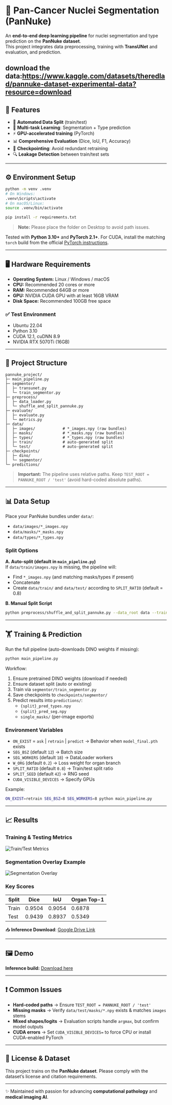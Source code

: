 # 🧬 Pan-Cancer Nuclei Segmentation (PanNuke)

An **end-to-end deep learning pipeline** for nuclei segmentation and type prediction on the **PanNuke dataset**.  
This project integrates data preprocessing, training with **TransUNet** and evaluation, and prediction.

download the data:https://www.kaggle.com/datasets/theredlad/pannuke-dataset-experimental-data?resource=download
---

## 🚀 Features
- 🔄 **Automated Data Split** (train/test)
- 🧩 **Multi-task Learning**: Segmentation + Type prediction
- ⚡ **GPU-accelerated training** (PyTorch)
- 📊 **Comprehensive Evaluation** (Dice, IoU, F1, Accuracy)
- 💾 **Checkpointing**: Avoid redundant retraining
- 🔍 **Leakage Detection** between train/test sets

---

## ⚙️ Environment Setup

```bash
python -m venv .venv
# On Windows:
.venv\Scripts\activate
# On macOS/Linux:
source .venv/bin/activate

pip install -r requirements.txt
```

> **Note:** Please place the folder on Desktop to avoid path issues.

Tested with **Python 3.10+** and **PyTorch 2.1+**. For CUDA, install the matching `torch` build from the official [PyTorch instructions](https://pytorch.org/).

---

## 🖥️ Hardware Requirements

- **Operating System:** Linux / Windows / macOS
- **CPU:** Recommended 20 cores or more
- **RAM:** Recommended 64GB or more
- **GPU:** NVIDIA CUDA GPU with at least 16GB VRAM
- **Disk Space:** Recommended 100GB free space

### ✅ Test Environment
- Ubuntu 22.04
- Python 3.10
- CUDA 12.1, cuDNN 8.9
- NVIDIA RTX 5070Ti (16GB)

---

## 📂 Project Structure

```
pannuke_project/
├─ main_pipeline.py
├─ segmentor/
│  ├─ transunet.py
│  └─ train_segmentor.py
├─ preprocess/
│  ├─ data_loader.py
│  └─ shuffle_and_split_pannuke.py
├─ evaluate/
│  ├─ evaluate.py
│  └─ metrics.py
├─ data/
│  ├─ images/            # *_images.npy (raw bundles)
│  ├─ masks/             # *_masks.npy (raw bundles)
│  ├─ types/             # *_types.npy (raw bundles)
│  ├─ train/             # auto-generated split
│  └─ test/              # auto-generated split
├─ checkpoints/
│  ├─ dino/
│  └─ segmentor/
└─ predictions/
```

> **Important:** The pipeline uses relative paths. Keep `TEST_ROOT = PANNUKE_ROOT / 'test'` (avoid hard-coded absolute paths).

---

## 📊 Data Setup

Place your PanNuke bundles under `data/`:

- `data/images/*_images.npy`
- `data/masks/*_masks.npy`
- `data/types/*_types.npy`

### Split Options

**A. Auto-split (default in `main_pipeline.py`)**  
If `data/train/images.npy` is missing, the pipeline will:
- Find `*_images.npy` (and matching masks/types if present)
- Concatenate
- Create `data/train/` and `data/test/` according to `SPLIT_RATIO` (default = 0.8)

**B. Manual Split Script**
```bash
python preprocess/shuffle_and_split_pannuke.py --data_root data --train_ratio 0.8 --seed 42
```

---

## 🏋️ Training & Prediction

Run the full pipeline (auto-downloads DINO weights if missing):

```bash
python main_pipeline.py
```

Workflow:
1. Ensure pretrained DINO weights (download if needed)
2. Ensure dataset split (auto or existing)
3. Train via `segmentor/train_segmentor.py`
4. Save checkpoints to `checkpoints/segmentor/`
5. Predict results into `predictions/`:
   - `{split}_pred_types.npy`
   - `{split}_pred_seg.npy`
   - `single_masks/` (per-image exports)

### Environment Variables
- `ON_EXIST` = `ask` | `retrain` | `predict` → Behavior when `model_final.pth` exists
- `SEG_BSZ` (default `12`) → Batch size
- `SEG_WORKERS` (default `18`) → DataLoader workers
- `W_ORG` (default `0.2`) → Loss weight for organ branch
- `SPLIT_RATIO` (default `0.8`) → Train/test split ratio
- `SPLIT_SEED` (default `42`) → RNG seed
- `CUDA_VISIBLE_DEVICES` → Specify GPUs

Example:
```bash
ON_EXIST=retrain SEG_BSZ=8 SEG_WORKERS=8 python main_pipeline.py
```

---

## 📈 Results

### Training & Testing Metrics

![Train/Test Metrics](docs/media/metrics.png)

### Segmentation Overlay Example

![Segmentation Overlay](docs/media/seg_overlay.png)

### Key Scores
| Split | Dice  | IoU   | Organ Top-1 |
|-------|-------|-------|-------------|
| Train | 0.9504 | 0.9054 | 0.6878 |
| Test  | 0.9439 | 0.8937 | 0.5349 |

📥 **Inference Download**: [Google Drive Link](https://drive.google.com/file/d/1d-w3jOuPZsPWLxZBIMaNjzvJdb8G2lT_/view?usp=sharing)

---

## 🖼️ Demo

**Inference build:** [Download here](https://drive.google.com/file/d/1d-w3jOuPZsPWLxZBIMaNjzvJdb8G2lT_/view?usp=sharing)


---

## ❗ Common Issues
- **Hard-coded paths** → Ensure `TEST_ROOT = PANNUKE_ROOT / 'test'`
- **Missing masks** → Verify `data/test/masks/*.npy` exists & matches `images` stems
- **Mixed shapes/logits** → Evaluation scripts handle `argmax`, but confirm model outputs
- **CUDA errors** → Set `CUDA_VISIBLE_DEVICES=` to force CPU or install CUDA-enabled PyTorch

---

## 📜 License & Dataset
This project trains on the **PanNuke dataset**. Please comply with the dataset’s license and citation requirements.

---

✨ Maintained with passion for advancing **computational pathology** and **medical imaging AI**.

